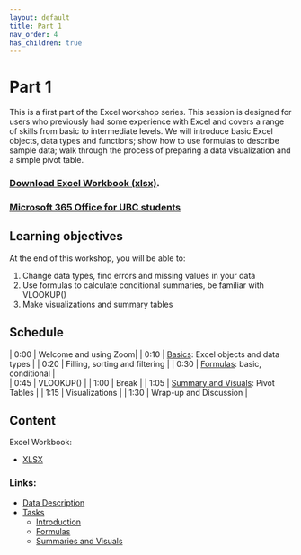 ```yaml
---
layout: default
title: Part 1 
nav_order: 4
has_children: true
---
```


# Part 1 

This is a first part of the Excel workshop series. This session is designed for users who previously had some experience with Excel and covers a range of skills from basic to intermediate levels. We will introduce basic Excel objects, data types and functions; show how to use formulas to describe sample data; walk through the process of preparing a data visualization and a simple pivot table.

### [Download Excel Workbook (xlsx)](https://github.com/ubc-library-rc/excel1/raw/main/content/Excel_data.xlsx). 
### [Microsoft 365 Office for UBC students](https://it.ubc.ca/services/desktop-print-services/software-licensing/microsoft-365-office-students)

## Learning objectives

At the end of this workshop, you will be able to:
1. Change data types, find errors and missing values in your data
2. Use formulas to calculate conditional summaries, be familiar with VLOOKUP()
3. Make visualizations and summary tables

## Schedule

| 0:00 | Welcome and using Zoom|
| 0:10 | [Basics](https://ubc-library-rc.github.io/excel1/content/tasks.html#introduction): Excel objects and data types |
| 0:20 | Filling, sorting and filtering | 
| 0:30 | [Formulas](https://ubc-library-rc.github.io/excel1/content/tasks.html#formulas): basic, conditional |   
| 0:45 | VLOOKUP() |
| 1:00 | Break |
| 1:05 | [Summary and Visuals](https://ubc-library-rc.github.io/excel1/content/tasks.html#summaries-and-visuals): Pivot Tables |
| 1:15 | Visualizations |
| 1:30 | Wrap-up and Discussion |

## Content

Excel Workbook:
- [XLSX](https://github.com/ubc-library-rc/excel1/raw/main/content/Excel_data.xlsx)

### Links:
- [Data Description](https://ubc-library-rc.github.io/excel1/content/data-description1.html)
- [Tasks](https://ubc-library-rc.github.io/excel1/content/tasks1.html)
  - [Introduction](https://ubc-library-rc.github.io/excel1/content/tasks.html#introduction)
  - [Formulas](https://ubc-library-rc.github.io/excel1/content/tasks.html#formulas)
  - [Summaries and Visuals](https://ubc-library-rc.github.io/excel1/content/tasks.html#summaries-and-visuals) 

